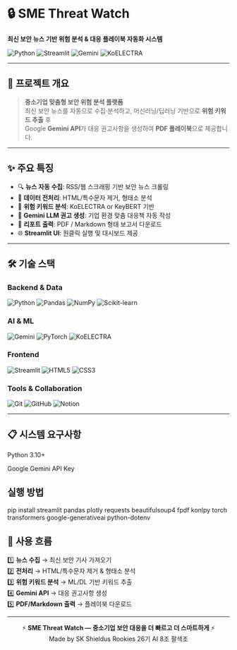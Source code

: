 # 🔒 SME Threat Watch  
**최신 보안 뉴스 기반 위험 분석 & 대응 플레이북 자동화 시스템**

![Python](https://img.shields.io/badge/Python-3.10+-blue.svg)
![Streamlit](https://img.shields.io/badge/Streamlit-1.28+-red.svg)
![Gemini](https://img.shields.io/badge/Gemini-API-orange.svg)
![KoELECTRA](https://img.shields.io/badge/KoELECTRA-NLP-green.svg)

---

## 🎯 프로젝트 개요

> **중소기업 맞춤형 보안 위험 분석 플랫폼**  
> 최신 보안 뉴스를 자동으로 수집·분석하고, 머신러닝/딥러닝 기반으로 **위험 키워드 추출** 후  
> Google **Gemini API**가 대응 권고사항을 생성하여 **PDF 플레이북**으로 제공합니다.  

---

## ✨ 주요 특징

- 🔍 **뉴스 자동 수집**: RSS/웹 스크래핑 기반 보안 뉴스 크롤링
- 🧹 **데이터 전처리**: HTML/특수문자 제거, 형태소 분석
- 🧠 **위험 키워드 분석**: KoELECTRA or KeyBERT 기반
- 🤖 **Gemini LLM 권고 생성**: 기업 환경 맞춤 대응책 자동 작성
- 📑 **리포트 출력**: PDF / Markdown 형태 보고서 다운로드
- 🌐 **Streamlit UI**: 원클릭 실행 및 대시보드 제공

---

## 🛠️ 기술 스택

### Backend & Data
![Python](https://img.shields.io/badge/Python-3776AB?style=for-the-badge&logo=python&logoColor=white)
![Pandas](https://img.shields.io/badge/Pandas-150458?style=for-the-badge&logo=pandas&logoColor=white)
![NumPy](https://img.shields.io/badge/NumPy-013243?style=for-the-badge&logo=numpy&logoColor=white)
![Scikit-learn](https://img.shields.io/badge/Scikit--learn-F7931E?style=for-the-badge&logo=scikit-learn&logoColor=white)

### AI & ML
![Gemini](https://img.shields.io/badge/Google%20Gemini-4285F4?style=for-the-badge&logo=google&logoColor=white)
![PyTorch](https://img.shields.io/badge/PyTorch-EE4C2C?style=for-the-badge&logo=pytorch&logoColor=white)
![KoELECTRA](https://img.shields.io/badge/KoELECTRA-NLP-green?style=for-the-badge)

### Frontend
![Streamlit](https://img.shields.io/badge/Streamlit-FF4B4B?style=for-the-badge&logo=streamlit&logoColor=white)
![HTML5](https://img.shields.io/badge/HTML5-E34F26?style=for-the-badge&logo=html5&logoColor=white)
![CSS3](https://img.shields.io/badge/CSS3-1572B6?style=for-the-badge&logo=css3&logoColor=white)

### Tools & Collaboration
![Git](https://img.shields.io/badge/Git-F05032?style=for-the-badge&logo=git&logoColor=white)
![GitHub](https://img.shields.io/badge/GitHub-181717?style=for-the-badge&logo=github&logoColor=white)
![Notion](https://img.shields.io/badge/Notion-000000?style=for-the-badge&logo=notion&logoColor=white)

---
## 📋 시스템 요구사항

Python 3.10+

Google Gemini API Key

## 실행 방법
pip install streamlit pandas plotly requests beautifulsoup4 fpdf konlpy torch transformers google-generativeai python-dotenv

## 📖 사용 흐름

1️⃣ **뉴스 수집** → 최신 보안 기사 가져오기  
2️⃣ **전처리** → HTML/특수문자 제거 & 형태소 분석  
3️⃣ **위험 키워드 분석** → ML/DL 기반 키워드 추출  
4️⃣ **Gemini API** → 대응 권고사항 생성  
5️⃣ **PDF/Markdown 출력** → 플레이북 다운로드  

---

<div align="center">

⚡ **SME Threat Watch — 중소기업 보안 대응을 더 빠르고 더 스마트하게** ⚡  
Made by SK Shieldus Rookies 26기 AI 8조 팔색조

</div>

